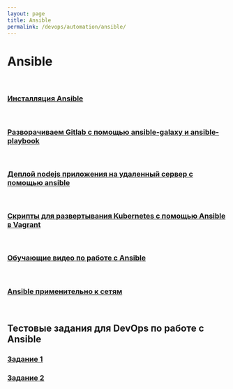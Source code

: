 ```yaml
---
layout: page
title: Ansible
permalink: /devops/automation/ansible/
---
```


# Ansible

<br/>

### [Инсталляция Ansible](/devops/automation/ansible/install/)

<br/>

### [Разворачиваем Gitlab с помощью ansible-galaxy и ansible-playbook](/devops/automation/ansible/gitlab/)

<br/>

### [Деплой nodejs приложения на удаленный сервер с помощью ansible](/devops/automation/ansible/deploy-node-app-by-ansible/)

<br/>

### [Скрипты для развертывания Kubernetes с помощью Ansible в Vagrant](https://bitbucket.org/sysadm-ru/vagrant-ansible-kubernetes/)

<br/>

### [Обучающие видео по работе с Ansible](/devops/automation/ansible/videos/)

<br/>

### [Ansible применительно к сетям](https://pyneng.github.io/pyneng-5/lecture-19/)


<br/>

## Тестовые задания для DevOps по работе с Ansible

### [Задание 1](https://bitbucket.org/sysadm-ru/artem-ansible/src/master/)

### [Задание 2](https://github.com/edvegas/ssoft-test)


